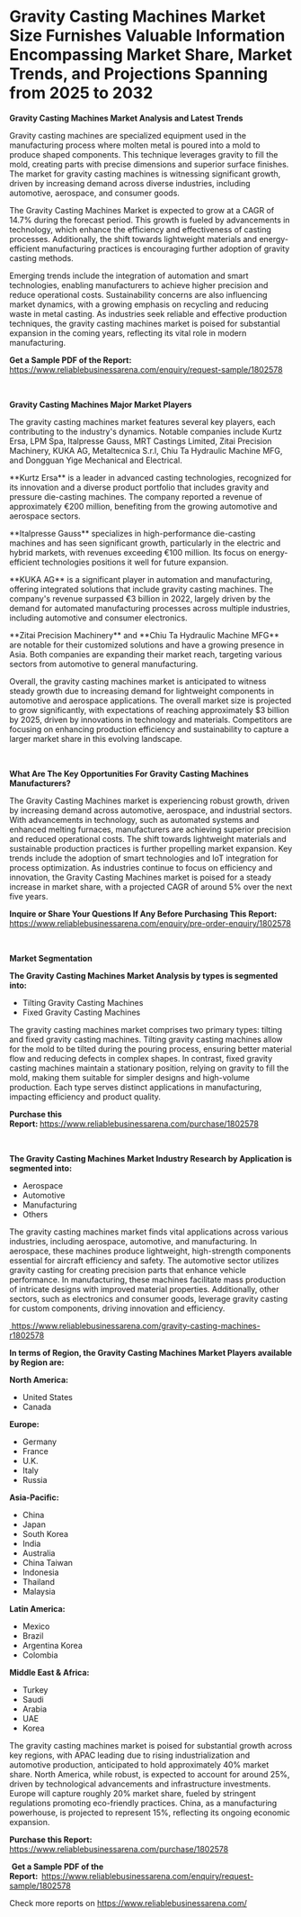 <p><h1>Gravity Casting Machines Market Size Furnishes Valuable Information Encompassing Market Share, Market Trends, and Projections Spanning from 2025 to 2032</h1></p><p><strong>Gravity Casting Machines Market Analysis and Latest Trends</strong></p>
<p><p>Gravity casting machines are specialized equipment used in the manufacturing process where molten metal is poured into a mold to produce shaped components. This technique leverages gravity to fill the mold, creating parts with precise dimensions and superior surface finishes. The market for gravity casting machines is witnessing significant growth, driven by increasing demand across diverse industries, including automotive, aerospace, and consumer goods. </p><p>The Gravity Casting Machines Market is expected to grow at a CAGR of 14.7% during the forecast period. This growth is fueled by advancements in technology, which enhance the efficiency and effectiveness of casting processes. Additionally, the shift towards lightweight materials and energy-efficient manufacturing practices is encouraging further adoption of gravity casting methods. </p><p>Emerging trends include the integration of automation and smart technologies, enabling manufacturers to achieve higher precision and reduce operational costs. Sustainability concerns are also influencing market dynamics, with a growing emphasis on recycling and reducing waste in metal casting. As industries seek reliable and effective production techniques, the gravity casting machines market is poised for substantial expansion in the coming years, reflecting its vital role in modern manufacturing.</p></p>
<p><strong>Get a Sample PDF of the Report:&nbsp;</strong> <a href="https://www.reliablebusinessarena.com/enquiry/request-sample/1802578?utm_campaign=2133&utm_medium=2&utm_source=Github&utm_content=ia&utm_term=10042025&utm_id=gravity-casting-machines">https://www.reliablebusinessarena.com/enquiry/request-sample/1802578</a></p>
<p>&nbsp;</p>
<p><strong>Gravity Casting Machines Major Market Players</strong></p>
<p><p>The gravity casting machines market features several key players, each contributing to the industry's dynamics. Notable companies include Kurtz Ersa, LPM Spa, Italpresse Gauss, MRT Castings Limited, Zitai Precision Machinery, KUKA AG, Metaltecnica S.r.l, Chiu Ta Hydraulic Machine MFG, and Dongguan Yige Mechanical and Electrical.</p><p>**Kurtz Ersa** is a leader in advanced casting technologies, recognized for its innovation and a diverse product portfolio that includes gravity and pressure die-casting machines. The company reported a revenue of approximately €200 million, benefiting from the growing automotive and aerospace sectors.</p><p>**Italpresse Gauss** specializes in high-performance die-casting machines and has seen significant growth, particularly in the electric and hybrid markets, with revenues exceeding €100 million. Its focus on energy-efficient technologies positions it well for future expansion.</p><p>**KUKA AG** is a significant player in automation and manufacturing, offering integrated solutions that include gravity casting machines. The company's revenue surpassed €3 billion in 2022, largely driven by the demand for automated manufacturing processes across multiple industries, including automotive and consumer electronics.</p><p>**Zitai Precision Machinery** and **Chiu Ta Hydraulic Machine MFG** are notable for their customized solutions and have a growing presence in Asia. Both companies are expanding their market reach, targeting various sectors from automotive to general manufacturing.</p><p>Overall, the gravity casting machines market is anticipated to witness steady growth due to increasing demand for lightweight components in automotive and aerospace applications. The overall market size is projected to grow significantly, with expectations of reaching approximately $3 billion by 2025, driven by innovations in technology and materials. Competitors are focusing on enhancing production efficiency and sustainability to capture a larger market share in this evolving landscape.</p></p>
<p>&nbsp;</p>
<p><strong>What Are The Key Opportunities For Gravity Casting Machines Manufacturers?</strong></p>
<p><p>The Gravity Casting Machines market is experiencing robust growth, driven by increasing demand across automotive, aerospace, and industrial sectors. With advancements in technology, such as automated systems and enhanced melting furnaces, manufacturers are achieving superior precision and reduced operational costs. The shift towards lightweight materials and sustainable production practices is further propelling market expansion. Key trends include the adoption of smart technologies and IoT integration for process optimization. As industries continue to focus on efficiency and innovation, the Gravity Casting Machines market is poised for a steady increase in market share, with a projected CAGR of around 5% over the next five years.</p></p>
<p><strong>Inquire or Share Your Questions If Any Before Purchasing This Report:</strong> <a href="https://www.reliablebusinessarena.com/enquiry/pre-order-enquiry/1802578?utm_campaign=2133&utm_medium=2&utm_source=Github&utm_content=ia&utm_term=10042025&utm_id=gravity-casting-machines">https://www.reliablebusinessarena.com/enquiry/pre-order-enquiry/1802578</a></p>
<p>&nbsp;</p>
<p><strong>Market Segmentation</strong></p>
<p><strong>The Gravity Casting Machines Market Analysis by types is segmented into:</strong></p>
<p><ul><li>Tilting Gravity Casting Machines</li><li>Fixed Gravity Casting Machines</li></ul></p>
<p><p>The gravity casting machines market comprises two primary types: tilting and fixed gravity casting machines. Tilting gravity casting machines allow for the mold to be tilted during the pouring process, ensuring better material flow and reducing defects in complex shapes. In contrast, fixed gravity casting machines maintain a stationary position, relying on gravity to fill the mold, making them suitable for simpler designs and high-volume production. Each type serves distinct applications in manufacturing, impacting efficiency and product quality.</p></p>
<p><strong>Purchase this Report:&nbsp;</strong><a href="https://www.reliablebusinessarena.com/purchase/1802578?utm_campaign=2133&utm_medium=2&utm_source=Github&utm_content=ia&utm_term=10042025&utm_id=gravity-casting-machines">https://www.reliablebusinessarena.com/purchase/1802578</a></p>
<p>&nbsp;</p>
<p><strong>The Gravity Casting Machines Market Industry Research by Application is segmented into:</strong></p>
<p><ul><li>Aerospace</li><li>Automotive</li><li>Manufacturing</li><li>Others</li></ul></p>
<p><p>The gravity casting machines market finds vital applications across various industries, including aerospace, automotive, and manufacturing. In aerospace, these machines produce lightweight, high-strength components essential for aircraft efficiency and safety. The automotive sector utilizes gravity casting for creating precision parts that enhance vehicle performance. In manufacturing, these machines facilitate mass production of intricate designs with improved material properties. Additionally, other sectors, such as electronics and consumer goods, leverage gravity casting for custom components, driving innovation and efficiency.</p></p>
<p><a href="https://www.reliablebusinessarena.com/gravity-casting-machines-r1802578?utm_campaign=2133&utm_medium=2&utm_source=Github&utm_content=ia&utm_term=10042025&utm_id=gravity-casting-machines">&nbsp;https://www.reliablebusinessarena.com/gravity-casting-machines-r1802578</a></p>
<p><strong>In terms of Region, the Gravity Casting Machines Market Players available by Region are:</strong></p>
<p>
    <p> <strong> North America: </strong>
        <ul>
            <li>United States</li>
            <li>Canada</li>
        </ul>
        </p> 
    <p> <strong> Europe: </strong>
        <ul>
            <li>Germany</li>
            <li>France</li>
            <li>U.K.</li>
            <li>Italy</li>
            <li>Russia</li>
        </ul>
        </p> 
    <p> <strong> Asia-Pacific: </strong>
        <ul>
            <li>China</li>
            <li>Japan</li>
            <li>South Korea</li>
            <li>India</li>
            <li>Australia</li>
            <li>China Taiwan</li>
            <li>Indonesia</li>
            <li>Thailand</li>
            <li>Malaysia</li>
        </ul>
        </p> 
    <p> <strong> Latin America: </strong>
        <ul>
            <li>Mexico</li>
            <li>Brazil</li>
            <li>Argentina Korea</li>
            <li>Colombia</li>
        </ul>
        </p> 
    <p> <strong> Middle East & Africa: </strong>
        <ul>
            <li>Turkey</li>
            <li>Saudi</li>
            <li>Arabia</li>
            <li>UAE</li>
            <li>Korea</li>
        </ul>
    </p>
    </p>
<p><p>The gravity casting machines market is poised for substantial growth across key regions, with APAC leading due to rising industrialization and automotive production, anticipated to hold approximately 40% market share. North America, while robust, is expected to account for around 25%, driven by technological advancements and infrastructure investments. Europe will capture roughly 20% market share, fueled by stringent regulations promoting eco-friendly practices. China, as a manufacturing powerhouse, is projected to represent 15%, reflecting its ongoing economic expansion.</p></p>
<p><strong>Purchase this Report: </strong><a href="https://www.reliablebusinessarena.com/purchase/1802578?utm_campaign=2133&utm_medium=2&utm_source=Github&utm_content=ia&utm_term=10042025&utm_id=gravity-casting-machines">https://www.reliablebusinessarena.com/purchase/1802578</a></p>
<p>&nbsp;<strong>Get a Sample PDF of the Report:&nbsp;&nbsp;</strong><a href="https://www.reliablebusinessarena.com/enquiry/request-sample/1802578?utm_campaign=2133&utm_medium=2&utm_source=Github&utm_content=ia&utm_term=10042025&utm_id=gravity-casting-machines">https://www.reliablebusinessarena.com/enquiry/request-sample/1802578</a></p>
<p><strong></strong></p>
<p>Check more reports on <a href="https://www.reliablebusinessarena.com/?utm_campaign=2133&utm_medium=2&utm_source=Github&utm_content=ia&utm_term=10042025&utm_id=gravity-casting-machines">https://www.reliablebusinessarena.com/</a></p>